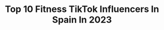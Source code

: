 ---
title: Top 10 Fitness TikTok Influencers In Spain In 2023
description: >-
  Find top fitness TikTok influencers in Spain in 2023. Most popular hashtags: #fitness #parati #humor #challenge.
platform: TikTok
hits: 82
text_top: See the most popular TikTok accounts on inBeat.
text_bottom: Our search engine holds 82 TikTok influencers like this in Spain for you to pitch.
profiles:
  - username: "sarumi_"
    fullname: >-
      Sarumi
    bio: >-
      💪🏻| Fitness ♥️| Instagram: @sarumii_ ✉️| sarajm.contact@gmail.com #DuetSarumi
    location: "Spain"
    followers: 151300
    engagement: 1156
    commentsToLikes: 0.016852
    id: ckbko9u9eig0s0j23er1dben7
    verified: false
    hashtags: "#bussitchallenge, #pegar, #bussit, #harrystyles"
  - username: "vittoriasajir"
    fullname: >-
      VittoriaSajir
    bio: >-
      YT & IG ☀️ VITTORIASAJIR 💙Mom of Ricky and Sebas💙 💄 Beauty • Fitness 💪
    location: "Spain"
    followers: 11000
    engagement: 1393
    commentsToLikes: 0.008468
    id: ckbf4v8qctibw0j23fvum35uj
    verified: false
    hashtags: "#perte, #estate2020, #estate, #gatti"
  - username: "fitnesa"
    fullname: >-
      CLAUDIA🇪🇸🤗🇵🇱
    bio: >-
      46 AÑOS FITNESS Y ASESORA DE BELLEZA
    location: "Spain"
    followers: 51400
    engagement: 622
    commentsToLikes: 0.121359
    id: ck9009zpea64e0j788uj75xei
    verified: false
    hashtags: "#rejuvenecer, #humor, #salud, #ejercicioencasa"
  - username: "sabrina_fitness"
    fullname: >-
      S A B R I N A   F I T N E S S
    bio: >-
      COACH FITNESS - ATLETA WELLNESS 👇🏻INSCRÍBETE DIETA Y ENTRENO - ASESORÍA👇🏻
    location: "Spain"
    followers: 440100
    engagement: 546
    commentsToLikes: 0.017279
    id: ckcouofgr8vcb0j237ukvhujn
    verified: false
    hashtags: "#coachsabrinafitness, #sabrinawellness, #dietawellness, #retocuerpo10"
  - username: "jcarlosfitness"
    fullname: >-
      Jcarlosfitness
    bio: >-
      Valencia,Spain🌍🇪🇸 Fitness Insta:@Jcarlosfitness☝🏼 Bailarin de cuarentena😅🤣
    location: "Spain"
    followers: 114200
    engagement: 1250
    commentsToLikes: 0.056802
    id: ckb9tyw1fsd270j23outo8xnu
    verified: false
    hashtags: "#trend, #viral, #problema, #fitness"
  - username: "thephilhugo"
    fullname: >-
      Phil Hugo Farmacéutico y Coach
    bio: >-
      Farmacéutico y coach😀 #Nutricion #Fitness #Salud IG @thephilhugo
    location: "Spain"
    followers: 9155
    engagement: 616
    commentsToLikes: 0.039196
    id: ckcuixvzngac30j234j9pzjt1
    verified: false
    hashtags: "#fitness, #nutricion, #valencia, #bioquimica"
  - username: "fitcat"
    fullname: >-
      Danny Hinsch
    bio: >-
      Creadora de contenido 🇮🇨G.C Humor, baile, fitness y amante del 😻 #catdanny
    location: "Spain"
    followers: 87300
    engagement: 585
    commentsToLikes: 0.017064
    id: cka0nyb0x1dyo0i789gh7j1hm
    verified: false
    hashtags: "#covid, #espa, #dance, #over30"
  - username: "maydenyt"
    fullname: >-
      Maydensito
    bio: >-
      
    location: "Spain"
    followers: 158100
    engagement: 1556
    commentsToLikes: 0.014072
    id: ck9036wo3d35c0j780m1gvxd6
    verified: false
    hashtags: "#reto, #fitness, #challenge, #dog"
  - username: "kaisen76"
    fullname: >-
      Kaisen
    bio: >-
      Entrenador Personal Concursante de la casa HYPE 🇪🇸 🌟 sígueme en INSTA ☝🏽
    location: "Spain"
    followers: 134200
    engagement: 1041
    commentsToLikes: 0.263113
    id: ckc9162y4r0m40j23wd79wyow
    verified: false
    hashtags: "#letsgo, #pushups, #plankchallenge, #fitness"
  - username: "daryamorado"
    fullname: >-
      Daryamorado
    bio: >-
      La rusa española 💃🏽
    location: "Spain"
    followers: 716500
    engagement: 908
    commentsToLikes: 0.018449
    id: ckbqrk7ttcj9b0j230sso4p1w
    verified: false
    hashtags: "#respuesta, #challenge, #experiment, #fashion"
---
